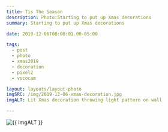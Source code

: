 ```yaml
---
title: Tis The Season
description: Photo:Starting to put up Xmas decorations
summary: Starting to put up Xmas decorations

date: 2019-12-06T00:00:01.00-05:00

tags:
  - post
  - photo
  - xmas2019
  - decoration
  - pixel2
  - vscocam

layout: layouts/layout-photo
imgSRC: /img/2019-12-06-xmas-decoration.jpg
imgALT: Lit Xmas decoration throwing light pattern on wall

---
```

<p><img class="u-photo img-polaroid" src="{{ imgSRC }}" alt="{{ imgALT }}"></p>